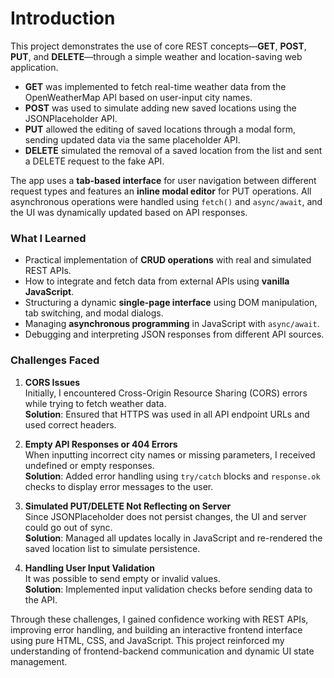 # Introduction


This project demonstrates the use of core REST concepts—**GET**, **POST**, **PUT**, and **DELETE**—through a simple weather and location-saving web application.

- **GET** was implemented to fetch real-time weather data from the OpenWeatherMap API based on user-input city names.
- **POST** was used to simulate adding new saved locations using the JSONPlaceholder API.
- **PUT** allowed the editing of saved locations through a modal form, sending updated data via the same placeholder API.
- **DELETE** simulated the removal of a saved location from the list and sent a DELETE request to the fake API.

The app uses a **tab-based interface** for user navigation between different request types and features an **inline modal editor** for PUT operations. All asynchronous operations were handled using `fetch()` and `async/await`, and the UI was dynamically updated based on API responses.





### What I Learned

- Practical implementation of **CRUD operations** with real and simulated REST APIs.
- How to integrate and fetch data from external APIs using **vanilla JavaScript**.
- Structuring a dynamic **single-page interface** using DOM manipulation, tab switching, and modal dialogs.
- Managing **asynchronous programming** in JavaScript with `async/await`.
- Debugging and interpreting JSON responses from different API sources.

### Challenges Faced

1. **CORS Issues**  
   Initially, I encountered Cross-Origin Resource Sharing (CORS) errors while trying to fetch weather data.  
   **Solution**: Ensured that HTTPS was used in all API endpoint URLs and used correct headers.

2. **Empty API Responses or 404 Errors**  
   When inputting incorrect city names or missing parameters, I received undefined or empty responses.  
   **Solution**: Added error handling using `try/catch` blocks and `response.ok` checks to display error messages to the user.

3. **Simulated PUT/DELETE Not Reflecting on Server**  
   Since JSONPlaceholder does not persist changes, the UI and server could go out of sync.  
   **Solution**: Managed all updates locally in JavaScript and re-rendered the saved location list to simulate persistence.

4. **Handling User Input Validation**  
   It was possible to send empty or invalid values.  
   **Solution**: Implemented input validation checks before sending data to the API.

Through these challenges, I gained confidence working with REST APIs, improving error handling, and building an interactive frontend interface using pure HTML, CSS, and JavaScript. This project reinforced my understanding of frontend-backend communication and dynamic UI state management.
